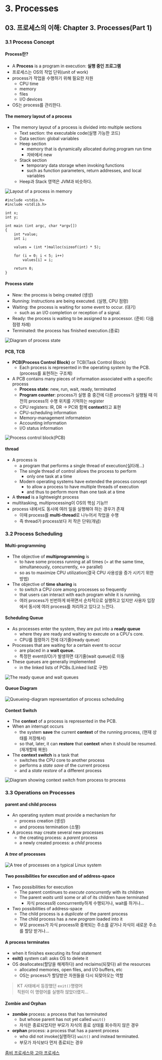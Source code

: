 # 3. Processes

## 03. 프로세스의 이해: Chapter 3. Processes(Part 1)

### 3.1 Process Concept

#### Process란?

* A **Process** is a program in execution: **실행 중인 프로그램**
* 프로세스는 OS의 작업 단위(unit of work)
* process가 작업을 수행하기 위해 필요한 자원
    * CPU time
    * memory
    * files
    * I/O devices
* OS는 process를 관리한다.

#### The memory layout of a process

* The memory layout of a process is divided into multiple sections
    * Text section: the executable code(실행 가능한 코드)
    * Data section: global variables
    * Heep section
        * memory that is dynamically allocated during program run time
        * 자바에서 new
    * Stack section
        * temporary data storage when invoking functions
        * such as function parameters, return addresses, and local variables
    * Heep과 Stack 영역은 JVM과 비슷하다.

![Layout of a process in memory](https://i.ibb.co/q5KxDnR/bandicam-2021-10-31-18-42-00-053.jpg)

```
#include <stdio.h>
#include <stdlib.h>

int x;
int y;

int main (int argc, char *argv[])
{
    int *value;
    int i;
    
    values = (int *)malloc(sizeof(int) * 5);
    
    for (i = 0; i < 5; i++)
        values[i] = i;
    
    return 0;
}
```

#### Process state

* New: the process is being created (생성)
* Running: Instructions are being executed. (실행, CPU 점령)
* Waiting: the process is waiting for some event to occur. (대기)
    * such as an I/O completion or reception of a signal.
* Ready: the process is waiting to be assigned to a processor. (준비: 다음 점령 차례)
* Terminated: the process has finished execution.(종료)

![Diagram of process state](https://i.ibb.co/0sYNMxv/bandicam-2021-10-31-18-47-59-066.jpg)

#### PCB, TCB

* **PCB(Process Control Block)** or TCB(Task Control Block)
    * Each process is represented in the operating system by the PCB.(process를 표현하는 구조체)
* A PCB contains many pieces of information associated with a specific process
    * **Process state**: new, run, wait, ready, terminated
    * **Program counter**: process가 실행 중 중간에 다른 process가 실행될 때 이전의 process의 수행 위치를 기억하는 register
    * CPU registers: IR, DR -> PC와 함께 **context**라고 표현
    * CPU-scheduling information
    * Memory-management informateion
    * Accounting information
    * I/O status information

![Process control block(PCB)](https://i.ibb.co/zZsjzw1/bandicam-2021-10-31-18-52-22-380.jpg)

#### thread

* A process is
    * a program that performs a single thread of execution(실타래...)
    * The single thread of control allows the process to perform
        * only one task at a time
    * Modern operating systems have extended the process concept
        * to allow a process to have multiple threads of execution
        * and thus to perform more than one task at a time
* A **thread** is a lightweight process
* multitasking, multiprocessing이 OS의 핵심 기능!!!
* process 내에서도 동시에 여러 일을 실행해야 하는 경우가 존재
    * 이때 process를 **multi-thread**로 나누어서 작업을 수행
    * 즉 thread가 process보다 저 작은 단위(개념)

### 3.2 Process Scheduling

#### Multi-programming

* The objective of **multiprogramming** is
    * to have some process running at all times (= at the same time, simultaneously, concurrently, <-> parallel)
    * so as to maximize CPU utilization(결국 CPU 사용성을 증가 시키기 위한 방법)
* The objective of **time sharing** is
    * to switch a CPU core among processes so frequently
    * that users can interact with each program while it is running.
    * 여러 process가 빈번하게 바뀌면서 순차적으로 실행하고 있지만 사용자 입장에서 동시에 여러 process를 처리하고 있다고 느낀다.

#### Scheduling Queue

* As processes enter the system, they are put into a **ready queue**
    * where they are ready and waiting to execute on a CPU's core.
    * CPU를 점령하기 전에 대기줄(ready queue)
* Processes that are waiting for a certain event to occur
    * are placed in a **wait queue.**
    * 특정한 event(I/O)가 발생하면 대기줄(wait queue)로 이동
* These queues are generally implemented
    * in the linked lists of PCBs.(Linked list로 구현)

![The ready queue and wait queues](https://i.ibb.co/yXrkwpr/bandicam-2021-10-31-20-12-57-206.jpg)

#### Queue Diagram

![Queueing-diagram representation of process scheduling](https://i.ibb.co/X7qg9rT/bandicam-2021-10-31-20-14-28-153.jpg)

#### Context Switch

* The **context** of a process is represented in the PCB.
* When an interrupt occurs
    * the system **save** the current **context** of the running process, (현재 상태를 저장해서)
    * so that, later, it can **restore** that **context** when it should be resumed. (재개할때 복원)
* The **context switch** is a task that
    * switches the CPU core to another process
    * performs a _state save_ of the current process
    * and a _state restore_ of a different process

![Diagram showing context switch from process to process](https://i.ibb.co/8cN1Q5F/bandicam-2021-10-31-20-18-56-106.jpg)

### 3.3 Operations on Processes

#### parent and child process

* An operating system must provide a mechanism for
    * process creation (생성)
    * and process termination (소멸)
* A process may create several new processes
    * the creating process: a _parent_ process
    * a newly created process: a _child_ process

#### A _tree_ of processes

![A tree of processes on a typical Linux system](https://i.ibb.co/w7hz0RN/bandicam-2021-10-31-21-21-58-117.jpg)

#### Two possibilities for execution and of address-space

* Two possibilities for execution
    * The parent continues to _execute concurrently_ with its children
    * The parent _waits_ until some or all of its children have terminated
        * 자식 process와 concurrrently하게 수행되거나, wait를 하거나...
* Two possibilities of address-space
    * The child process is a _duplicate_ of the parent process
    * The child process has a _new program_ loaded into it
    * 부모 process가 자식 process와 중복되는 주소를 같거나 자식이 새로운 주소를 할당 받거나...

#### A process terminates

* when it finishes executing its final statement
* **exit()** system call: asks OS to delete it
* OS deallocates(할당을 해제하다) and reclaims(되찾다) all the resources
    * allocated memories, open files, and I/O buffers, etc
    * OS는 process가 할당받은 자원들을 다시 되찾아오는 역할

> KT 사태에서 등장했던 `exit()`명령어    
> 직원이 이 명령어를 실행하 않았더랬지...

#### Zombie and Orphan

* **zombie** process: a process that has terminated
    * but whose parent has not yet called `wait()`
    * 자식은 종료되었지만 부모가 자식의 종료 상태를 회수하지 않은 경우
* **orphan** process: a process that has a parent process
    * who did not invoke(실행하다) `wait()` and instead terminated.
    * 부모가 자식보다 먼저 종료되는 경우

[좀비 프로세스와 고아 프로세스](https://codetravel.tistory.com/31)